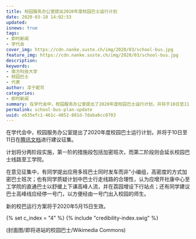 ```yaml
---
title: 校园服务办公室提出2020年度校园巴士运行计划
date: 2020-03-10 14:02:53
updated:
isnews: true
tags:
- 即时新闻
- 学代会
cover_img: https://cdn.nanke.suste.ch/img/2020/03/school-bus.jpg
feature_img: https://cdn.nanke.suste.ch/img/2020/03/school-bus.jpg
description:
keywords:
- 南方科技大学
- 校园巴士
- 代表
author: 淳于妮可
categories:
- 即时新闻
summary: 在学代会中，校园服务办公室提出了2020年度校园巴士运行计划，并将于10日至11日在腾讯文档进行建议征集。
permalink: school-bus-plan-update
uuid: e635efc1-461c-4052-881d-7daba6cc0703
---
```

在学代会中，校园服务办公室提出了2020年度校园巴士运行计划，并将于10日至11日在[腾讯文档](https://docs.qq.com/sheet/DV1RDY2pwQWxXTFVy)进行建议征集。

计划将分两阶段实施，第一阶的措施段包括加密班次，而第二阶段则会延长校园巴士线路至工学院。

在意见征集中，有同学提出应用多班巴士同时发车而非”小编组，高密度的方式加密巴士班次；也有同学质疑计划中巴士行走线路的合理性，认为应增开社康中心至工学院的直通巴士以舒缓上下课高峰人流，并在荔园增设下行站点；还有同学建议巴士高峰线应经停一号门，以方便经由一号门出入校园的师生。

新的校巴运行方案将于2020年5月15日生效。

{% set c_index = "4" %}
{% include "credibility-index.swig" %}

(封面图/即将进站的校园巴士/Wikimedia Commons)
